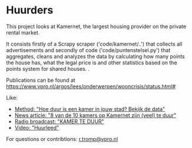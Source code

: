 # Huurders

This project looks at Kamernet, the largest housing provider on the private rental market.

It consists firstly of a Scrapy scraper ('code/kamernet/..') that collects all advertisements and secondly of code ('code/puntenstelsel.py') that aggregates, cleans and analyzes the data by calculating how many points the house has, what the legal price is and other statistics based on the points system for shared houses. .

Publications can be found at https://www.vpro.nl/argos/lees/onderwerpen/wooncrisis/status.html#

Like: 

* [Method: "Hoe duur is een kamer in jouw stad? Bekijk de data"](https://www.vpro.nl/argos/lees/onderwerpen/wooncrisis/2021/Hoe-duur-is-een-kamer-in-jouw-stad-Bekijk-de-data.html#)
* [News article: "8 van de 10 kamers op Kamernet zijn (veel) te duur"](https://www.vpro.nl/argos/lees/onderwerpen/wooncrisis/2021/8-van-de-10-kamers-op-Kamernet-zijn-veel-te-duur.html#)
* [Radio broadcast: "KAMER TE DUUR"](https://www.vpro.nl/argos/media/luister/argos-radio/onderwerpen/2021/Kamer-te-duur.html#)
* [Video: "Huurleed"](https://www.vpro.nl/argos/media/kijk/kort/algemeen/2021/huurleed.html#) 

For questions or contribtions: r.tromp@vpro.nl



